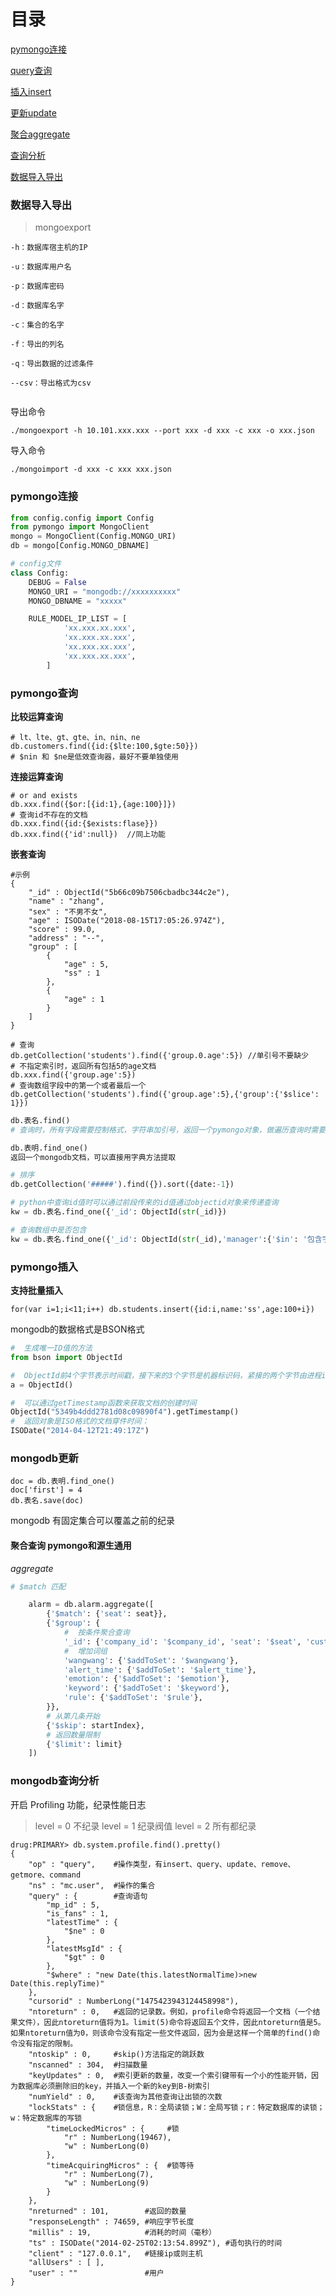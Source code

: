 # 目录
<a href='#con'>pymongo连接</a>

<a href='#query'>query查询</a>

<a href='#insert'>插入insert</a>

<a href='#update'>更新update</a>

<a href='#aggregate'>聚合aggregate</a>

<a href='#analysis'>查询分析</a>

<a href='#export'>数据导入导出</a>

### 数据导入导出

> mongoexport

```
-h：数据库宿主机的IP

-u：数据库用户名

-p：数据库密码

-d：数据库名字

-c：集合的名字

-f：导出的列名

-q：导出数据的过滤条件

--csv：导出格式为csv


```
导出命令
```
./mongoexport -h 10.101.xxx.xxx --port xxx -d xxx -c xxx -o xxx.json
```
导入命令
```
./mongoimport -d xxx -c xxx xxx.json 
```



### pymongo连接

<p id='con'></p>

```python
from config.config import Config
from pymongo import MongoClient
mongo = MongoClient(Config.MONGO_URI)
db = mongo[Config.MONGO_DBNAME]

# config文件
class Config:
    DEBUG = False
    MONGO_URI = "mongodb://xxxxxxxxxx"
    MONGO_DBNAME = "xxxxx"

    RULE_MODEL_IP_LIST = [
            'xx.xxx.xx.xxx',
            'xx.xxx.xx.xxx',
            'xx.xxx.xx.xxx',
            'xx.xxx.xx.xxx',
        ]
```

### pymongo查询

<p id='query'></p>

**比较运算查询**
```
# lt、lte、gt、gte、in、nin、ne
db.customers.find({id:{$lte:100,$gte:50}})
# $nin 和 $ne是低效查询器，最好不要单独使用
```
**连接运算查询**
```
# or and exists
db.xxx.find({$or:[{id:1},{age:100}]})
# 查询id不存在的文档
db.xxx.find({id:{$exists:flase}})
db.xxx.find({'id':null})  //同上功能
```

**嵌套查询**

```
#示例
{
    "_id" : ObjectId("5b66c09b7506cbadbc344c2e"),
    "name" : "zhang",
    "sex" : "不男不女",
    "age" : ISODate("2018-08-15T17:05:26.974Z"),
    "score" : 99.0,
    "address" : "--",
    "group" : [ 
        {
            "age" : 5,
            "ss" : 1
        }, 
        {
            "age" : 1
        }
    ]
}

# 查询
db.getCollection('students').find({'group.0.age':5}) //单引号不要缺少
# 不指定索引时，返回所有包括5的age文档
db.xxx.find({'group.age':5})
# 查询数组字段中的第一个或者最后一个
db.getCollection('students').find({'group.age':5},{'group':{'$slice': 1}})

```

```python
db.表名.find()
# 查询时，所有字段需要控制格式，字符串加引号，返回一个pymongo对象，做遍历查询时需要list做转换成列表

db.表明.find_one()
返回一个mongodb文档，可以直接用字典方法提取

# 排序
db.getCollection('#####').find({}).sort({date:-1})

# python中查询id值时可以通过前段传来的id值通过objectid对象来传递查询
kw = db.表名.find_one({'_id': ObjectId(str(_id)})

# 查询数组中是否包含
kw = db.表名.find_one({'_id': ObjectId(str(_id),'manager':{'$in': '包含字段'}})
```

### pymongo插入

<p id='insert'></p>

**支持批量插入**
```
for(var i=1;i<11;i++) db.students.insert({id:i,name:'ss',age:100+i})
```
mongodb的数据格式是BSON格式
```python
#  生成唯一ID值的方法
from bson import ObjectId

#  ObjectId前4个字节表示时间戳，接下来的3个字节是机器标识码，紧接的两个字节由进程id组成（PID），最后三个字节是随机数。
a = ObjectId()

#  可以通过getTimestamp函数来获取文档的创建时间
ObjectId("5349b4ddd2781d08c09890f4").getTimestamp()
#  返回对象是ISO格式的文档穿件时间：
ISODate("2014-04-12T21:49:17Z")

```
### mongodb更新

<p id='update'></p>

```
doc = db.表明.find_one()
doc['first'] = 4
db.表名.save(doc)
```
mongodb 有固定集合可以覆盖之前的纪录

#### 聚合查询 pymongo和源生通用

<p id='aggregate'></p>

*aggregate*

```python
# $match 匹配

    alarm = db.alarm.aggregate([
        {'$match': {'seat': seat}},
        {'$group': {
            #  按条件聚合查询
            '_id': {'company_id': '$company_id', 'seat': '$seat', 'customer': '$customer', 'date': '$date'},
            #  增加词组
            'wangwang': {'$addToSet': '$wangwang'},
            'alert_time': {'$addToSet': '$alert_time'},
            'emotion': {'$addToSet': '$emotion'},
            'keyword': {'$addToSet': '$keyword'},
            'rule': {'$addToSet': '$rule'},
        }},
        # 从第几条开始
        {'$skip': startIndex},
        # 返回数量限制
        {'$limit': limit}
    ])

```

### mongodb查询分析

<p id='analysis'></p>

开启 Profiling 功能，纪录性能日志
>   level = 0 不纪录
    level = 1 纪录阀值
    level = 2 所有都纪录
    
```
drug:PRIMARY> db.system.profile.find().pretty()
{
    "op" : "query",    #操作类型，有insert、query、update、remove、getmore、command   
    "ns" : "mc.user",  #操作的集合
    "query" : {        #查询语句
        "mp_id" : 5,
        "is_fans" : 1,
        "latestTime" : {
            "$ne" : 0
        },
        "latestMsgId" : {
            "$gt" : 0
        },
        "$where" : "new Date(this.latestNormalTime)>new Date(this.replyTime)"
    },
    "cursorid" : NumberLong("1475423943124458998"),
    "ntoreturn" : 0,   #返回的记录数。例如，profile命令将返回一个文档（一个结果文件），因此ntoreturn值将为1。limit(5)命令将返回五个文件，因此ntoreturn值是5。如果ntoreturn值为0，则该命令没有指定一些文件返回，因为会是这样一个简单的find()命令没有指定的限制。
    "ntoskip" : 0,     #skip()方法指定的跳跃数
    "nscanned" : 304,  #扫描数量
    "keyUpdates" : 0,  #索引更新的数量，改变一个索引键带有一个小的性能开销，因为数据库必须删除旧的key，并插入一个新的key到B-树索引
    "numYield" : 0,    #该查询为其他查询让出锁的次数
    "lockStats" : {    #锁信息，R：全局读锁；W：全局写锁；r：特定数据库的读锁；w：特定数据库的写锁
        "timeLockedMicros" : {     #锁
            "r" : NumberLong(19467),
            "w" : NumberLong(0)
        },
        "timeAcquiringMicros" : {  #锁等待
            "r" : NumberLong(7),
            "w" : NumberLong(9)
        }
    },
    "nreturned" : 101,        #返回的数量
    "responseLength" : 74659, #响应字节长度
    "millis" : 19,            #消耗的时间（毫秒）
    "ts" : ISODate("2014-02-25T02:13:54.899Z"), #语句执行的时间
    "client" : "127.0.0.1",   #链接ip或则主机
    "allUsers" : [ ],     
    "user" : ""               #用户
}

```

